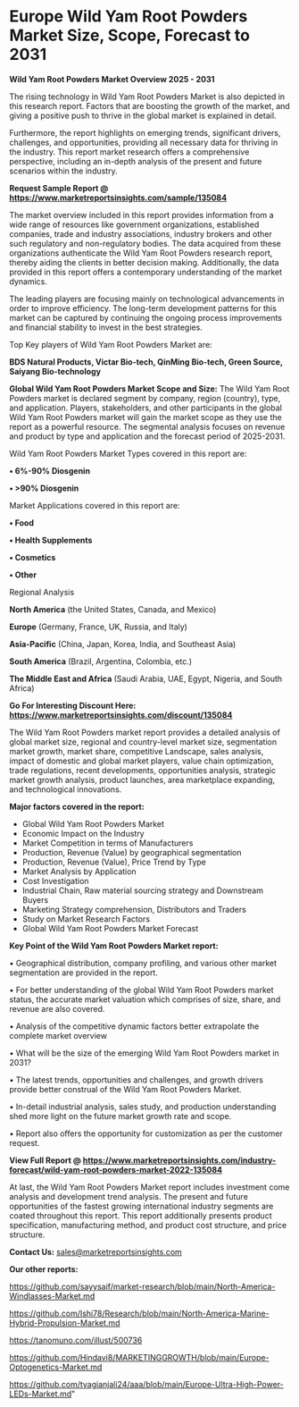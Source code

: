  # Europe Wild Yam Root Powders Market Size, Scope, Forecast to 2031

<Strong> Wild Yam Root Powders Market Overview 2025 - 2031</strong>

The rising technology in Wild Yam Root Powders Market is also depicted in this research report. Factors that are boosting the growth of the market, and giving a positive push to thrive in the global market is explained in detail.

Furthermore, the report highlights on emerging trends, significant drivers, challenges, and opportunities, providing all necessary data for thriving in the industry. This report market research offers a comprehensive perspective, including an in-depth analysis of the present and future scenarios within the industry.

<strong>Request Sample Report @ <a href=https://www.marketreportsinsights.com/sample/135084>https://www.marketreportsinsights.com/sample/135084</a></strong>

The market overview included in this report provides information from a wide range of resources like government organizations, established companies, trade and industry associations, industry brokers and other such regulatory and non-regulatory bodies. The data acquired from these organizations authenticate the Wild Yam Root Powders research report, thereby aiding the clients in better decision making. Additionally, the data provided in this report offers a contemporary understanding of the market dynamics.

The leading players are focusing mainly on technological advancements in order to improve efficiency. The long-term development patterns for this market can be captured by continuing the ongoing process improvements and financial stability to invest in the best strategies.

Top Key players of Wild Yam Root Powders Market are:

<strong>BDS Natural Products, Victar Bio-tech, QinMing Bio-tech, Green Source, Saiyang Bio-technology</strong>

<strong><b>Global Wild Yam Root Powders Market Scope and Size:</b></strong>
The Wild Yam Root Powders market is declared segment by company, region (country), type, and application. Players, stakeholders, and other participants in the global Wild Yam Root Powders market will gain the market scope as they use the report as a powerful resource. The segmental analysis focuses on revenue and product by type and application and the forecast period of 2025-2031.

Wild Yam Root Powders Market Types covered in this report are:

<strong>• 6%-90% Diosgenin

• >90% Diosgenin</strong>

Market Applications covered in this report are:

<strong>• Food

• Health Supplements

• Cosmetics

• Other</strong> 

Regional Analysis

<strong>North America</strong> (the United States, Canada, and Mexico)

<strong>Europe</strong> (Germany, France, UK, Russia, and Italy)

<strong>Asia-Pacific</strong> (China, Japan, Korea, India, and Southeast Asia)

<strong>South America</strong> (Brazil, Argentina, Colombia, etc.)

<strong>The Middle East and Africa</strong> (Saudi Arabia, UAE, Egypt, Nigeria, and South Africa)

<strong>Go For Interesting Discount Here: <a href=https://www.marketreportsinsights.com/discount/135084>https://www.marketreportsinsights.com/discount/135084</a></strong>

The Wild Yam Root Powders market report provides a detailed analysis of global market size, regional and country-level market size, segmentation market growth, market share, competitive Landscape, sales analysis, impact of domestic and global market players, value chain optimization, trade regulations, recent developments, opportunities analysis, strategic market growth analysis, product launches, area marketplace expanding, and technological innovations.

<strong><b>Major factors covered in the report:</b></strong>
<ul>
  <li>Global Wild Yam Root Powders Market </li>
  <li>Economic Impact on the Industry</li>
  <li>Market Competition in terms of Manufacturers</li>
  <li>Production, Revenue (Value) by geographical segmentation</li>
  <li>Production, Revenue (Value), Price Trend by Type</li>
  <li>Market Analysis by Application</li>
  <li>Cost Investigation</li>
  <li>Industrial Chain, Raw material sourcing strategy and Downstream Buyers</li>
  <li>Marketing Strategy comprehension, Distributors and Traders</li>
  <li>Study on Market Research Factors</li>
  <li>Global Wild Yam Root Powders Market Forecast</li>
</ul>

<strong><b>Key Point of the Wild Yam Root Powders Market report:</b></strong>

• Geographical distribution, company profiling, and various other market segmentation are provided in the report.

• For better understanding of the global Wild Yam Root Powders market status, the accurate market valuation which comprises of size, share, and revenue are also covered.

• Analysis of the competitive dynamic factors better extrapolate the complete market overview

• What will be the size of the emerging Wild Yam Root Powders market in 2031?

• The latest trends, opportunities and challenges, and growth drivers provide better construal of the Wild Yam Root Powders Market.

• In-detail industrial analysis, sales study, and production understanding shed more light on the future market growth rate and scope.

• Report also offers the opportunity for customization as per the customer request.

<strong><b>View Full Report @ <a href=https://www.marketreportsinsights.com/industry-forecast/wild-yam-root-powders-market-2022-135084>https://www.marketreportsinsights.com/industry-forecast/wild-yam-root-powders-market-2022-135084</a></b></strong>


At last, the Wild Yam Root Powders Market report includes investment come analysis and development trend analysis. The present and future opportunities of the fastest growing international industry segments are coated throughout this report. This report additionally presents product specification, manufacturing method, and product cost structure, and price structure.

<strong>Contact Us:</strong>
sales@marketreportsinsights.com

<strong>Our other reports:</strong>

<a href=https://github.com/sayysaif/market-research/blob/main/North-America-Windlasses-Market.md>https://github.com/sayysaif/market-research/blob/main/North-America-Windlasses-Market.md</a>

<a href=https://github.com/Ishi78/Research/blob/main/North-America-Marine-Hybrid-Propulsion-Market.md>https://github.com/Ishi78/Research/blob/main/North-America-Marine-Hybrid-Propulsion-Market.md</a>

<a href=https://tanomuno.com/illust/500736>https://tanomuno.com/illust/500736</a>

<a href=https://github.com/Hindavi8/MARKETINGGROWTH/blob/main/Europe-Optogenetics-Market.md>https://github.com/Hindavi8/MARKETINGGROWTH/blob/main/Europe-Optogenetics-Market.md</a>

<a href=https://github.com/tyagianjali24/aaa/blob/main/Europe-Ultra-High-Power-LEDs-Market.md>https://github.com/tyagianjali24/aaa/blob/main/Europe-Ultra-High-Power-LEDs-Market.md</a>"
